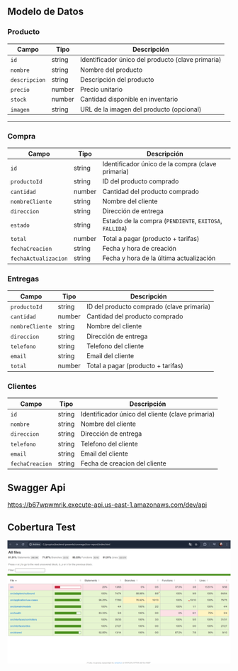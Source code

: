 ## Modelo de Datos

### Producto

| Campo        | Tipo    | Descripción                                         |
|--------------|---------|-----------------------------------------------------|
| `id`         | string  | Identificador único del producto (clave primaria)   |
| `nombre`     | string  | Nombre del producto                                  |
| `descripcion`| string  | Descripción del producto                             |
| `precio`     | number  | Precio unitario                                     |
| `stock`      | number  | Cantidad disponible en inventario                   |
| `imagen`     | string  | URL de la imagen del producto (opcional)            |

---

### Compra

| Campo              | Tipo    | Descripción                                                |
|--------------------|---------|------------------------------------------------------------|
| `id`               | string  | Identificador único de la compra (clave primaria)          |
| `productoId`       | string  | ID del producto comprado                                    |
| `cantidad`         | number  | Cantidad del producto comprado                              |
| `nombreCliente`    | string  | Nombre del cliente                                          |
| `direccion`        | string  | Dirección de entrega                                        |
| `estado`           | string  | Estado de la compra (`PENDIENTE`, `EXITOSA`, `FALLIDA`)    |
| `total`            | number  | Total a pagar (producto + tarifas)                          |
| `fechaCreacion`    | string  | Fecha y hora de creación                                    |
| `fechaActualizacion`| string | Fecha y hora de la última actualización                     |


### Entregas

| Campo              | Tipo    | Descripción                                                |
|--------------------|---------|------------------------------------------------------------|
| `productoId`       | string  | ID del producto comprado (clave primaria)                   |
| `cantidad`         | number  | Cantidad del producto comprado                              |
| `nombreCliente`    | string  | Nombre del cliente                                          |
| `direccion`        | string  | Dirección de entrega                                        |
| `telefono`         | string  | Telefono del cliente                                        |
| `email`            | string  | Email del cliente                                           |
| `total`            | number  | Total a pagar (producto + tarifas)                          |


### Clientes

| Campo              | Tipo    | Descripción                                                |
|--------------------|---------|------------------------------------------------------------|
| `id`               | string  | Identificador único del cliente  (clave primaria)          |
| `nombre`           | string  | Nombre del cliente                                          |
| `direccion`        | string  | Dirección de entrega                                        |
| `telefono`         | string  | Telefono del cliente                                        |
| `email`            | string  | Email del cliente                                           |
| `fechaCreacion`    | string  | Fecha de creacion del cliente                               |


## Swagger Api
https://b67wpwmrik.execute-api.us-east-1.amazonaws.com/dev/api


## Cobertura Test
![Coverage](./src/assets/coverage.png)